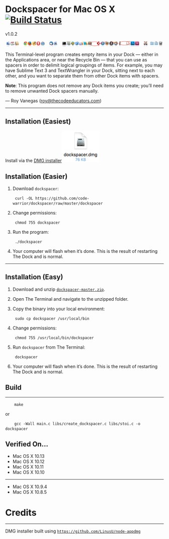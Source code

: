 # Dockspacer for Mac OS X [![Build Status](https://travis-ci.org/code-warrior/dockspacer.svg?branch=master)](https://travis-ci.org/code-warrior/dockspacer)

v1.0.2

![Dockspacer screenshot](img/dockspacer.png "Dockspacer screenshot")

This Terminal-level program creates empty items in your Dock — either in the Applications area, or near the Recycle Bin — that you can use as spacers in order to delimit logical groupings of items. For example, you may have Sublime Text 3 and TextWrangler in your Dock, sitting next to each other, and you want to separate them from other Dock items with spacers.

**Note**: This program does not remove any Dock items you create; you’ll need to remove unwanted Dock spacers manually.

— Roy Vanegas (roy@thecodeeducators.com)

---

## Installation (Easiest)

Install via the [DMG installer![](img/dockspacer-dmg-screenshot.png)](https://github.com/code-warrior/dockspacer/raw/master/dmg/dockspacer.dmg)

## Installation (Easier)

1. Download `dockspacer`:

        curl -OL https://github.com/code-warrior/dockspacer/raw/master/dockspacer

2. Change permissions:

        chmod 755 dockspacer

3. Run the program:

        ./dockspacer

4. Your computer will flash when it’s done. This is the result of restarting The Dock and is normal.

---

## Installation (Easy)

1. Download and unzip [`dockspacer-master.zip`](https://github.com/code-warrior/dockspacer/archive/master.zip).

2. Open The Terminal and navigate to the unzipped folder.

3. Copy the binary into your local environment:

        sudo cp dockspacer /usr/local/bin

4. Change permissions:

        chmod 755 /usr/local/bin/dockspacer

5. Run `dockspacer` from The Terminal:

        dockspacer

6. Your computer will flash when it’s done. This is the result of restarting The Dock and is normal.

## Build
---


        make

or

        gcc -Wall main.c libs/create_dockspacer.c libs/stoi.c -o dockspacer

## Verified On...
* Mac OS X 10.13
* Mac OS X 10.12
* Mac OS X 10.11
* Mac OS X 10.10
---

* Mac OS X 10.9.4
* Mac OS X 10.8.5

# Credits
---


DMG installer built using [`https://github.com/LinusU/node-appdmg`](https://github.com/LinusU/node-appdmg)
